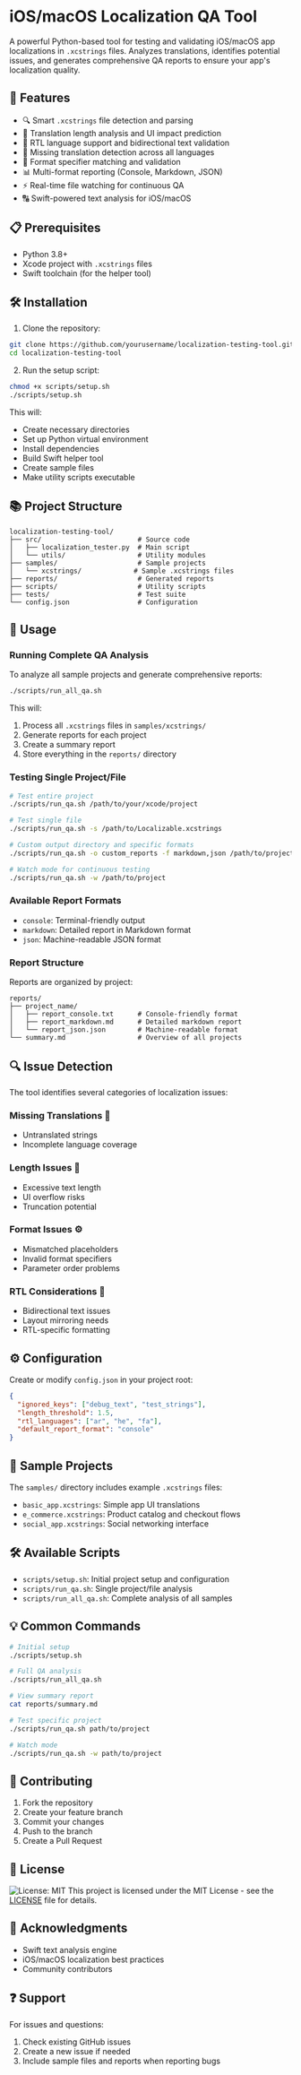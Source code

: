 # iOS/macOS Localization QA Tool

A powerful Python-based tool for testing and validating iOS/macOS app localizations in `.xcstrings` files. Analyzes translations, identifies potential issues, and generates comprehensive QA reports to ensure your app's localization quality.

## 🚀 Features

- 🔍 Smart `.xcstrings` file detection and parsing
- 📏 Translation length analysis and UI impact prediction
- 🔄 RTL language support and bidirectional text validation
- 🚨 Missing translation detection across all languages
- 🎯 Format specifier matching and validation
- 📊 Multi-format reporting (Console, Markdown, JSON)
- ⚡️ Real-time file watching for continuous QA
- 🔠 Swift-powered text analysis for iOS/macOS

## 📋 Prerequisites

- Python 3.8+
- Xcode project with `.xcstrings` files
- Swift toolchain (for the helper tool)

## 🛠 Installation

1. Clone the repository:
```bash
git clone https://github.com/yourusername/localization-testing-tool.git
cd localization-testing-tool
```

2. Run the setup script:
```bash
chmod +x scripts/setup.sh
./scripts/setup.sh
```

This will:
- Create necessary directories
- Set up Python virtual environment
- Install dependencies
- Build Swift helper tool
- Create sample files
- Make utility scripts executable

## 📚 Project Structure

```
localization-testing-tool/
├── src/                        # Source code
│   ├── localization_tester.py  # Main script
│   └── utils/                  # Utility modules
├── samples/                    # Sample projects
│   └── xcstrings/             # Sample .xcstrings files
├── reports/                    # Generated reports
├── scripts/                    # Utility scripts
├── tests/                      # Test suite
└── config.json                 # Configuration
```

## 🎯 Usage

### Running Complete QA Analysis

To analyze all sample projects and generate comprehensive reports:

```bash
./scripts/run_all_qa.sh
```

This will:
1. Process all `.xcstrings` files in `samples/xcstrings/`
2. Generate reports for each project
3. Create a summary report
4. Store everything in the `reports/` directory

### Testing Single Project/File

```bash
# Test entire project
./scripts/run_qa.sh /path/to/your/xcode/project

# Test single file
./scripts/run_qa.sh -s /path/to/Localizable.xcstrings

# Custom output directory and specific formats
./scripts/run_qa.sh -o custom_reports -f markdown,json /path/to/project

# Watch mode for continuous testing
./scripts/run_qa.sh -w /path/to/project
```

### Available Report Formats

- `console`: Terminal-friendly output
- `markdown`: Detailed report in Markdown format
- `json`: Machine-readable JSON format

### Report Structure

Reports are organized by project:
```
reports/
├── project_name/
│   ├── report_console.txt      # Console-friendly format
│   ├── report_markdown.md      # Detailed markdown report
│   └── report_json.json        # Machine-readable format
└── summary.md                  # Overview of all projects
```

## 🔍 Issue Detection

The tool identifies several categories of localization issues:

### Missing Translations 🚫
- Untranslated strings
- Incomplete language coverage

### Length Issues 📏
- Excessive text length
- UI overflow risks
- Truncation potential

### Format Issues ⚙️
- Mismatched placeholders
- Invalid format specifiers
- Parameter order problems

### RTL Considerations 🔄
- Bidirectional text issues
- Layout mirroring needs
- RTL-specific formatting

## ⚙️ Configuration

Create or modify `config.json` in your project root:

```json
{
  "ignored_keys": ["debug_text", "test_strings"],
  "length_threshold": 1.5,
  "rtl_languages": ["ar", "he", "fa"],
  "default_report_format": "console"
}
```

## 🔄 Sample Projects

The `samples/` directory includes example `.xcstrings` files:

- `basic_app.xcstrings`: Simple app UI translations
- `e_commerce.xcstrings`: Product catalog and checkout flows
- `social_app.xcstrings`: Social networking interface

## 🛠 Available Scripts

- `scripts/setup.sh`: Initial project setup and configuration
- `scripts/run_qa.sh`: Single project/file analysis
- `scripts/run_all_qa.sh`: Complete analysis of all samples

## 💡 Common Commands

```bash
# Initial setup
./scripts/setup.sh

# Full QA analysis
./scripts/run_all_qa.sh

# View summary report
cat reports/summary.md

# Test specific project
./scripts/run_qa.sh path/to/project

# Watch mode
./scripts/run_qa.sh -w path/to/project
```

## 🤝 Contributing

1. Fork the repository
2. Create your feature branch
3. Commit your changes
4. Push to the branch
5. Create a Pull Request

## 📝 License

![License: MIT](https://img.shields.io/badge/License-MIT-blue.svg)
This project is licensed under the MIT License - see the [LICENSE](LICENSE) file for details.

## 🙏 Acknowledgments

- Swift text analysis engine
- iOS/macOS localization best practices
- Community contributors

## ❓ Support

For issues and questions:
1. Check existing GitHub issues
2. Create a new issue if needed
3. Include sample files and reports when reporting bugs

